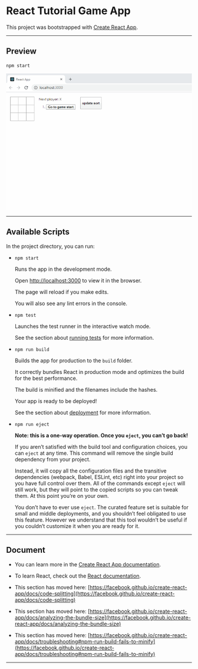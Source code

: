 # React Tutorial Game App
This project was bootstrapped with [Create React App](https://github.com/facebook/create-react-app).

---

## Preview
```
npm start
```
![preview](https://github.com/103style/ReactLearn/blob/master/react-app/screenshot/react_game_preview.gif)


---

## Available Scripts
In the project directory, you can run:

* `npm start`
  
  Runs the app in the development mode.

  Open [http://localhost:3000](http://localhost:3000) to view it in the browser.

  The page will reload if you make edits.
  
  You will also see any lint errors in the console.

* `npm test`

  Launches the test runner in the interactive watch mode.

  See the section about [running tests](https://facebook.github.io/create-react-app/docs/running-tests) for more information.

* `npm run build`

  Builds the app for production to the `build` folder.

  It correctly bundles React in production mode and optimizes the build for the best performance.

  The build is minified and the filenames include the hashes.

  Your app is ready to be deployed!

  See the section about [deployment](https://facebook.github.io/create-react-app/docs/deployment) for more information.

*  `npm run eject`

   **Note: this is a one-way operation. Once you `eject`, you can’t go back!**

   If you aren’t satisfied with the build tool and configuration choices, you can `eject` at any time. This command will remove the single build dependency from your project.

   Instead, it will copy all the configuration files and the transitive dependencies (webpack, Babel, ESLint, etc) right into your project so you have full control over them. All of the commands except `eject` will still work, but they will point to the copied scripts so you can tweak them. At this point you’re on your own.

   You don’t have to ever use `eject`. The curated feature set is suitable for small and middle deployments, and you shouldn’t feel obligated to use this feature. However we understand that this tool wouldn’t be useful if you couldn’t customize it when you are ready for it.


---


## Document

* You can learn more in the [Create React App documentation](https://facebook.github.io/create-react-app/docs/getting-started).

* To learn React, check out the [React documentation](https://reactjs.org/).

* This section has moved here: [https://facebook.github.io/create-react-app/docs/code-splitting](https://facebook.github.io/create-react-app/docs/code-splitting)


* This section has moved here: [https://facebook.github.io/create-react-app/docs/analyzing-the-bundle-size](https://facebook.github.io/create-react-app/docs/analyzing-the-bundle-size)


* This section has moved here: [https://facebook.github.io/create-react-app/docs/troubleshooting#npm-run-build-fails-to-minify](https://facebook.github.io/create-react-app/docs/troubleshooting#npm-run-build-fails-to-minify)

---
